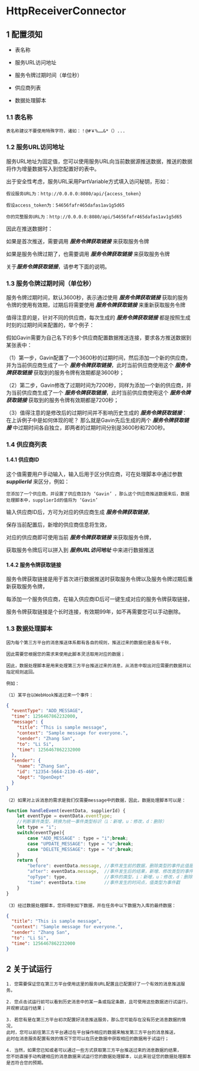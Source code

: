 # HttpReceiverConnector

## 1 配置须知

- 表名称
  
- 服务URL访问地址

- 服务令牌过期时间（单位秒）

- 供应商列表
  
- 数据处理脚本

### 1.1 表名称

    表名称建议不要使用特殊字符，诸如：！@#￥%……&*（）...

### 1.2 服务URL访问地址

服务URL地址为固定值，您可以使用服务URL向当前数据源推送数据，推送的数据将作为增量数据写入到您配置好的表中。

出于安全性考虑，服务URL采用PartVariable方式填入访问秘钥，形如：
    
    假设服务URL为：http://0.0.0.0:8080/api/{access_token}
    
    假设access_token为：54656fafr465dafas1av1g5d65
    
    你的完整服务URL为：http://0.0.0.0:8080/api/54656fafr465dafas1av1g5d65

因此在推送数据时：

如果是首次推送，需要调用 ***服务令牌获取链接*** 来获取服务令牌

如果是服务令牌过期了，也需要调用 ***服务令牌获取链接*** 来获取服务令牌

关于***服务令牌获取链接***，请参考下面的说明。

### 1.3 服务令牌过期时间（单位秒）

服务令牌过期时间，默认3600秒，表示通过使用 ***服务令牌获取链接*** 获取的服务令牌的使用有效期，过期后将需要使用 ***服务令牌获取链接*** 来重新获取服务令牌

值得注意的是，针对不同的供应商，每次生成的 ***服务令牌获取链接*** 都是按照生成时刻的过期时间来配置的，举个例子：
  
  
假如Gavin需要为自己名下的多个供应商配置数据推送连接，要求各方推送数据到某张表中：

（1）第一步，Gavin配置了一个3600秒的过期时间，然后添加一个新的供应商，并为当前供应商生成了一个 ***服务令牌获取链接***，此时当前供应商使用这个 ***服务令牌获取链接*** 获取到的服务令牌有效期都是3600秒；

（2）第二步，Gavin修改了过期时间为7200秒，同样为添加一个新的供应商，并为当前供应商生成了一个 ***服务令牌获取链接***，此时当前供应商使用这个 ***服务令牌获取链接*** 获取到的服务令牌有效期都是7200秒；

（3）值得注意的是修改后的过期时间并不影响历史生成的 ***服务令牌获取链接***：
    在上诉例子中是如何体现的呢？ 那么就是Gavin先后生成的两个 ***服务令牌获取链接*** 中过期时间各自独立，即两者的过期时间分别是3600秒和7200秒。

### 1.4 供应商列表

#### 1.4.1 供应商ID

这个值需要用户手动输入，输入后用于区分供应商，可在处理脚本中通过参数 ***supplierId*** 来区分，例如：

    您添加了一个供应商，并设置了供应商ID为 ‘Gavin’ ，那么这个供应商推送数据来后，数据处理脚本中，supplierId的值将为 ‘Gavin’

输入供应商ID后，方可为对应的供应商生成 ***服务令牌获取链接***，

保存当前配置后，新增的供应商信息将生效，

对应的供应商即可使用当前 ***服务令牌获取链接*** 来获取服务令牌，

获取服务令牌后可以拼入到 ***服务URL访问地址*** 中来进行数据推送


#### 1.4.2 服务令牌获取链接

服务令牌获取链接是用于首次进行数据推送时获取服务令牌以及服务令牌过期后重新获取服务令牌，

每添加一个服务供应商，在输入供应商ID后可一键生成对应的服务令牌获取链接，

服务令牌获取链接是个长时连接，有效期99年，如不再需要您可以手动删除。

### 1.3 数据处理脚本

    因为每个第三方平台的消息推送体系都有各自的规则，推送过来的数据也是各有千秋，

    因此需要您根据您的需求来使用此脚本灵活取用对应的数据；

    因此，数据处理脚本是用来处理第三方平台推送过来的消息，从消息中取出对应需要的数据并以指定规则返回。
    
    例如：

    （1）某平台以WebHook推送过来一个事件：

```json
{
  "eventType": "ADD_MESSAGE",
  "time": 1256467862232000,
  "message": {
    "title": "This is sample message",
    "context": "Sample message for everyone.",
    "sender": "Zhang San",
    "to": "Li Si",
    "time": 1256467862232000
  },
  "sender": {
    "name": "Zhang San",
    "id": "12354-5664-2130-45-460",
    "dept": "OpenDept"
  }
}
```

    （2）如果对上诉消息的需求是我们仅需要message中的数据，因此，数据处理脚本可以是：

```js
function handleEvent(eventData, supplierId) {
    let eventType = eventData.eventType;
    //判断事件类型，转换为统一事件类型标识（i：新增，u：修改，d：删除）
    let type = "i";
    switch(eventType){
        case "ADD_MESSAGE" : type = "i";break;
        case "UPDATE_MESSAGE": type = "u";break;
        case "DELETE_MESSAGE": type = "d";break;
    }
    return {
        "before": eventData.message, //事件发生前的数据，删除类型的事件此值是必填
        "after": eventData.message,  //事件发生后的结果，新增、修改类型的事件此值为必填
        "opType": type,              //事件的类型，i：新增，u：修改，d：删除
        "time": eventData.time       //事件发生的时间点，值类型为事件戳
    }
}
```

    （3）经过数据处理脚本，您将得到如下数据，并在任务中以下数据为入库的最终数据：

```json
{
  "title": "This is sample message",
  "context": "Sample message for everyone.",
  "sender": "Zhang San",
  "to": "Li Si",
  "time": 1256467862232000
}
```

## 2 关于试运行

    1. 您需要保证您在第三方平台使用这里的服务URL配置且已配置好了一个有效的消息推送服务。

    2. 您点击试运行前可以看到历史消息中的某一条或指定条数，且可使用这些数据进行试运行，并观察试运行结果；

    3. 若您有是在第三方平台初次配置好消息推送服务，那么您可能存在没有历史消息数据的情况，
    此时，您可以前往第三方平台通过在平台操作相应的数据来触发第三方平台的消息推送，
    此时在消息服务配置有效的情况下您可以在历史数据中获取相应的数据用于试运行；   
    
    4. 当然，如果您已知或者可以通过一些方式获取第三方平台推送过来的消息数据的结果，
    您不妨直接手动构建相应的消息数据来试运行您的数据处理脚本，以此来验证您的数据处理脚本是否符合您的预期。